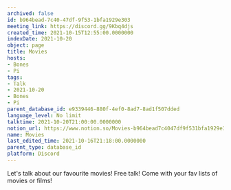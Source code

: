 ```yaml
---
archived: false
id: b964bead-7c40-47df-9f53-1bfa1929e303
meeting_link: https://discord.gg/9Kbq4djs
created_time: 2021-10-15T12:55:00.0000000
indexDate: 2021-10-20
object: page
title: Movies
hosts:
- Bones
- Pi
tags:
- Talk
- 2021-10-20
- Bones
- Pi
parent_database_id: e9339446-880f-4ef0-8ad7-8ad1f507dded
language_level: No limit
talktime: 2021-10-20T21:00:00.0000000
notion_url: https://www.notion.so/Movies-b964bead7c4047df9f531bfa1929e303
name: Movies
last_edited_time: 2021-10-16T21:18:00.0000000
parent_type: database_id
platform: Discord
---
```


Let's talk about our favourite movies!
Free talk! Come with your fav lists of movies or films!


